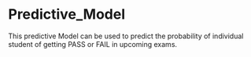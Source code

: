 # Predictive_Model
This predictive Model can be used to predict the probability of individual student of getting PASS or FAIL in upcoming exams.
